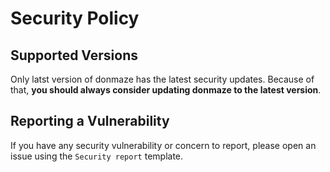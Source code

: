 # Security Policy

## Supported Versions

Only latst version of donmaze has the latest security updates.
Because of that, **you should always consider updating donmaze to the latest version**.

## Reporting a Vulnerability

If you have any security vulnerability or concern to report, please open an issue using the `Security report` template.

